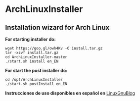 # ArchLinuxInstaller

## Installation wizard for Arch Linux

**For starting installer do:**

    wget https://goo.gl/owh4Kv -O install.tar.gz
    tar -xzvf install.tar.gz
    cd ArchLinuxInstaller-master
    ./start.sh install en_EN

**For start the post installer do:**

    cd /opt/ArchLinuxInstaller
    ./start.sh postInstall en_EN

**Instrucciones de uso disponibles en español en** [LinuxGnuBlog](http://linuxgnublog.org/instalacion-de-arch-linux)

